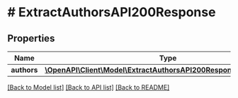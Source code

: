 # # ExtractAuthorsAPI200Response

## Properties

Name | Type | Description | Notes
------------ | ------------- | ------------- | -------------
**authors** | [**\OpenAPI\Client\Model\ExtractAuthorsAPI200ResponseAuthorsInner[]**](ExtractAuthorsAPI200ResponseAuthorsInner.md) |  | [optional]

[[Back to Model list]](../../README.md#models) [[Back to API list]](../../README.md#endpoints) [[Back to README]](../../README.md)
